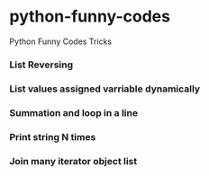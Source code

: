 # python-funny-codes
Python Funny Codes Tricks

### List Reversing
### List values assigned varriable dynamically
### Summation and loop in a line
### Print string N times
### Join many iterator object list 






